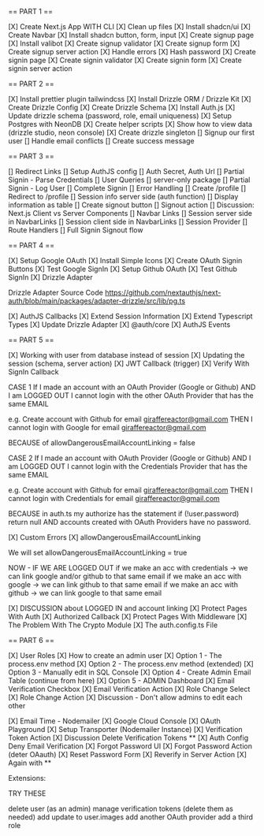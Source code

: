 == PART 1 ==

[X] Create Next.js App WITH CLI
[X] Clean up files
[X] Install shadcn/ui
[X] Create Navbar
[X] Install shadcn button, form, input
[X] Create signup page
[X] Install valibot
[X] Create signup validator
[X] Create signup form
[X] Create signup server action
[X] Handle errors
[X] Hash password
[X] Create signin page
[X] Create signin validator
[X] Create signin form
[X] Create signin server action

== PART 2 ==

[X] Install prettier plugin tailwindcss
[X] Install Drizzle ORM / Drizzle Kit
[X] Create Drizzle Config
[X] Create Drizzle Schema
[X] Install Auth.js
[X] Update drizzle schema (password, role, email uniqueness)
[X] Setup Postgres with NeonDB
[X] Create helper scripts
[X] Show how to view data (drizzle studio, neon console)
[X] Create drizzle singleton
[] Signup our first user
[] Handle email conflicts
[] Create success message

== PART 3 ==

[] Redirect Links
[] Setup AuthJS config
[] Auth Secret, Auth Url
[] Partial Signin - Parse Credentials
[] User Queries
[] server-only package
[] Partial Signin - Log User
[] Complete Signin
[] Error Handling
[] Create /profile
[] Redirect to /profile
[] Session info server side (auth function)
[] Display information as table
[] Create signout button
[] Signout action
[] Discussion: Next.js Client vs Server Components
[] Navbar Links
[] Session server side in NavbarLinks
[] Session client side in NavbarLinks
[] Session Provider
[] Route Handlers
[] Full Signin Signout flow

== PART 4 ==

[X] Setup Google OAuth
[X] Install Simple Icons
[X] Create OAuth Signin Buttons
[X] Test Google SignIn
[X] Setup Github OAuth
[X] Test Github SignIn
[X] Drizzle Adapter

Drizzle Adapter Source Code https://github.com/nextauthjs/next-auth/blob/main/packages/adapter-drizzle/src/lib/pg.ts

[X] AuthJS Callbacks
[X] Extend Session Information
[X] Extend Typescript Types
[X] Update Drizzle Adapter
[X] @auth/core
[X] AuthJS Events

== PART 5 ==

[X] Working with user from database instead of session
[X] Updating the session (schema, server action)
[X] JWT Callback (trigger)
[X] Verify With SignIn Callback

CASE 1 If I made an account with an OAuth Provider (Google or Github) AND I am LOGGED OUT I cannot login with the other OAuth Provider that has the same EMAIL

e.g. Create account with Github for email giraffereactor@gmail.com THEN I cannot login with Google for email giraffereactor@gmail.com

BECAUSE of allowDangerousEmailAccountLinking = false

CASE 2 If I made an account with OAuth Provider (Google or Github) AND I am LOGGED OUT I cannot login with the Credentials Provider that has the same EMAIL

e.g. Create account with Github for email giraffereactor@gmail.com THEN I cannot login with Credentials for email giraffereactor@gmail.com

BECAUSE in auth.ts my authorize has the statement if (!user.password) return null AND accounts created with OAuth Providers have no password.

[X] Custom Errors
[X] allowDangerousEmailAccountLinking

We will set allowDangerousEmailAccountLinking = true

NOW - IF WE ARE LOGGED OUT if we make an acc with credentials -> we can link google and/or github to that same email if we make an acc with google -> we can link github to that same email if we make an acc with github -> we can link google to that same email

[X] DISCUSSION about LOGGED IN and account linking
[X] Protect Pages With Auth
[X] Authorized Callback
[X] Protect Pages With Middleware
[X] The Problem With The Crypto Module
[X] The auth.config.ts File

== PART 6 ==

[X] User Roles
[X] How to create an admin user
[X] Option 1 - The process.env method
[X] Option 2 - The process.env method (extended)
[X] Option 3 - Manually edit in SQL Console
[X] Option 4 - Create Admin Email Table (continue from here)
[X] Option 5 - ADMIN Dashboard
[X] Email Verification Checkbox
[X] Email Verification Action
[X] Role Change Select
[X] Role Change Action
[X] Discussion - Don't allow admins to edit each other

[X] Email Time - Nodemailer
[X] Google Cloud Console
[X] OAuth Playground
[X] Setup Transporter (Nodemailer Instance)
[X] Verification Token Action
[X] Discussion Delete Verification Tokens **
[X] Auth Config Deny Email Verification
[X] Forgot Password UI
[X] Forgot Password Action (deter OAauth)
[X] Reset Password Form
[X] Reverify in Server Action
[X] Again with **

Extensions:

TRY THESE

delete user (as an admin)
manage verification tokens (delete them as needed)
add update to user.images
add another OAuth provider
add a third role
